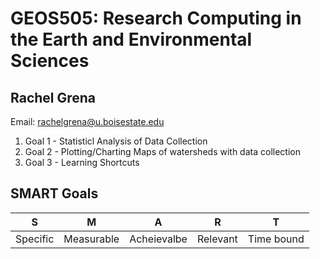 # GEOS505: Research Computing in the Earth and Environmental Sciences
 
 ## Rachel Grena 
 
 Email: [rachelgrena@u.boisestate.edu](mailto:rachelgrena@u.boisestate.edu)

1. Goal 1 - Statisticl Analysis of Data Collection
2. Goal 2 - Plotting/Charting Maps of watersheds with data collection 
3. Goal 3 - Learning Shortcuts 

## SMART Goals


| S        |      M     |      A      |    R     |      T     |
| ---------| ---------- | ----------  | -------- | ---------- |
| Specific | Measurable | Acheievalbe | Relevant | Time bound |

